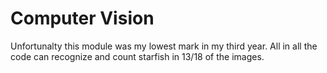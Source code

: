 # Computer Vision 

Unfortunalty this module was my lowest mark in my third year. All in all the code can recognize and count starfish in 13/18 of the images. 

